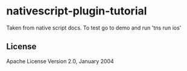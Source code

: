 # nativescript-plugin-tutorial

Taken from native script docs.  To test go to demo and run 'tns run ios'
    
## License

Apache License Version 2.0, January 2004
